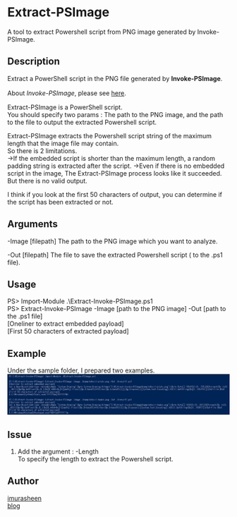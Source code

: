 # Extract-PSImage
A tool to extract Powershell script from PNG image generated by Invoke-PSImage.  

## Description
Extract a PowerShell script in the PNG file generated by **Invoke-PSImage**.  

About *Invoke-PSImage*, please see [here](https://github.com/peewpw/Invoke-PSImage). 　

Extract-PSImage is a PowerShell script.   
You should specify two params : The path to the PNG image, and the path to the file to output the extracted Powershell script.  

Extract-PSImage extracts the Powershell script string of the maximum length that the image file may contain.  
So there is 2 limitations.  
->If the embedded script is shorter than the maximum length, a random padding string is extracted after the script.
->Even if there is no embedded script in the image, The Extract-PSImage process looks like it succeeded. But there is no valid output.

I think if you look at the first 50 characters of output, you can determine if the script has been extracted or not.

## Arguments
-Image [filepath] The path to the PNG image which you want to analyze.

-Out [filepath] The file to save the extracted Powershell script ( to the .ps1 file).

## Usage
PS> Import-Module .\Extract-Invoke-PSImage.ps1  
PS> Extract-Invoke-PSImage -Image [path to the PNG image] -Out [path to the .ps1 file]  
[Oneliner to extract embedded payload]  
[First 50 characters of extracted payload]  

## Example
Under the sample folder, I prepared two examples.
![Extracting payload](https://github.com/imurasheen/Extract-PSImage/blob/master/extract_payload.png)

## Issue
1. Add the argument : -Length  
To specify the length to extract the Powershell script.  


## Author
[imurasheen](https://github.com/imurasheen)  
[blog](https://imurasheen.hatenablog.com/)  
